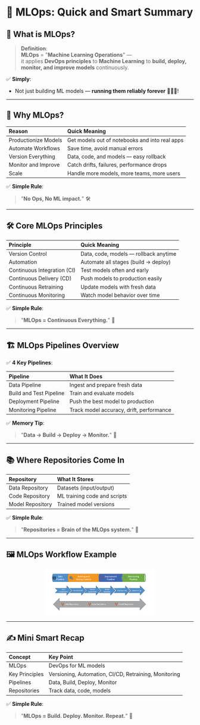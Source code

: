 # 🚀 MLOps: Quick and Smart Summary

## 🧠 What is MLOps?

> **Definition**:  
> **MLOps** = "**Machine Learning Operations**" —  
> it applies **DevOps principles** to **Machine Learning** to **build, deploy, monitor, and improve models** continuously.

✅ **Simply**:

- Not just building ML models — **running them reliably forever** 🏃‍♂️💨!

---

## 🎯 Why MLOps?

| Reason               | Quick Meaning                                  |
| :------------------- | :--------------------------------------------- |
| Productionize Models | Get models out of notebooks and into real apps |
| Automate Workflows   | Save time, avoid manual errors                 |
| Version Everything   | Data, code, and models — easy rollback         |
| Monitor and Improve  | Catch drifts, failures, performance drops      |
| Scale                | Handle more models, more teams, more users     |

✅ **Simple Rule**:

> "**No Ops, No ML impact.**" 🛠️

---

## 🛠️ Core MLOps Principles

| Principle                   | Quick Meaning                         |
| :-------------------------- | :------------------------------------ |
| Version Control             | Data, code, models — rollback anytime |
| Automation                  | Automate all stages (build → deploy)  |
| Continuous Integration (CI) | Test models often and early           |
| Continuous Delivery (CD)    | Push models to production easily      |
| Continuous Retraining       | Update models with fresh data         |
| Continuous Monitoring       | Watch model behavior over time        |

✅ **Simple Rule**:

> "**MLOps = Continuous Everything.**" 🔄

---

## 🏗️ MLOps Pipelines Overview

✅ **4 Key Pipelines**:

| Pipeline                | What It Does                             |
| :---------------------- | :--------------------------------------- |
| Data Pipeline           | Ingest and prepare fresh data            |
| Build and Test Pipeline | Train and evaluate models                |
| Deployment Pipeline     | Push the best model to production        |
| Monitoring Pipeline     | Track model accuracy, drift, performance |

✅ **Memory Tip**:

> "**Data → Build → Deploy → Monitor.**" 🔁

---

## 📚 Where Repositories Come In

| Repository       | What It Stores               |
| :--------------- | :--------------------------- |
| Data Repository  | Datasets (input/output)      |
| Code Repository  | ML training code and scripts |
| Model Repository | Trained model versions       |

✅ **Simple Rule**:

> "**Repositories = Brain of the MLOps system.**" 🧠

---

## 🖼️ MLOps Workflow Example

<div style="text-align: center;">
    <img src="images/mlops-workflow.png" alt="MLOps Workflow" style="border-radius: 10px; width: 60%;" />
</div>

---

## ✍️ Mini Smart Recap

| Concept        | Key Point                                             |
| :------------- | :---------------------------------------------------- |
| MLOps          | DevOps for ML models                                  |
| Key Principles | Versioning, Automation, CI/CD, Retraining, Monitoring |
| Pipelines      | Data, Build, Deploy, Monitor                          |
| Repositories   | Track data, code, models                              |

✅ **Simple Rule**:

> "**MLOps = Build. Deploy. Monitor. Repeat.**" 🚀
